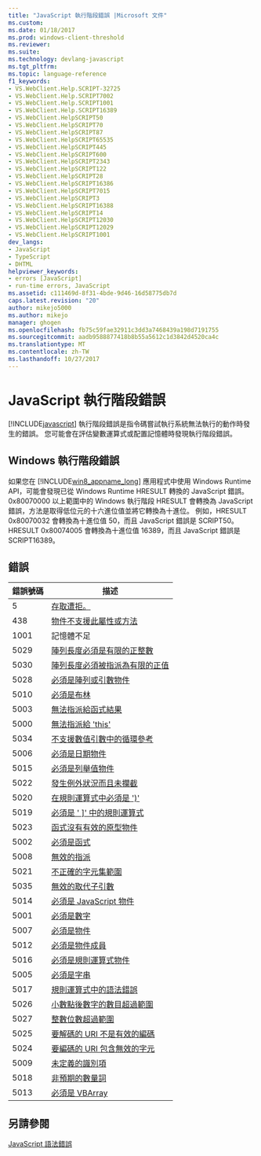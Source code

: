 ```yaml
---
title: "JavaScript 執行階段錯誤 |Microsoft 文件"
ms.custom: 
ms.date: 01/18/2017
ms.prod: windows-client-threshold
ms.reviewer: 
ms.suite: 
ms.technology: devlang-javascript
ms.tgt_pltfrm: 
ms.topic: language-reference
f1_keywords:
- VS.WebClient.Help.SCRIPT-32725
- VS.WebClient.Help.SCRIPT7002
- VS.WebClient.Help.SCRIPT1001
- VS.WebClient.Help.SCRIPT16389
- VS.WebClient.HelpSCRIPT50
- VS.WebClient.HelpSCRIPT70
- VS.WebClient.HelpSCRIPT87
- VS.WebClient.HelpSCRIPT65535
- VS.WebClient.HelpSCRIPT445
- VS.WebClient.HelpSCRIPT600
- VS.WebClient.HelpSCRIPT2343
- VS.WebClient.HelpSCRIPT122
- VS.WebClient.HelpSCRIPT28
- VS.WebClient.HelpSCRIPT16386
- VS.WebClient.HelpSCRIPT7015
- VS.WebClient.HelpSCRIPT3
- VS.WebClient.HelpSCRIPT16388
- VS.WebClient.HelpSCRIPT14
- VS.WebClient.HelpSCRIPT12030
- VS.WebClient.HelpSCRIPT12029
- VS.WebClient.HelpSCRIPT1001
dev_langs:
- JavaScript
- TypeScript
- DHTML
helpviewer_keywords:
- errors [JavaScript]
- run-time errors, JavaScript
ms.assetid: c111469d-8f31-4bde-9d46-16d58775db7d
caps.latest.revision: "20"
author: mikejo5000
ms.author: mikejo
manager: ghogen
ms.openlocfilehash: fb75c59fae32911c3dd3a7468439a198d7191755
ms.sourcegitcommit: aadb9588877418b8b55a5612c1d3842d4520ca4c
ms.translationtype: MT
ms.contentlocale: zh-TW
ms.lasthandoff: 10/27/2017
---
```

# <a name="javascript-run-time-errors"></a>JavaScript 執行階段錯誤
[!INCLUDE[javascript](../../javascript/includes/javascript-md.md)] 執行階段錯誤是指令碼嘗試執行系統無法執行的動作時發生的錯誤。 您可能會在評估變數運算式或配置記憶體時發現執行階段錯誤。  
  
## <a name="windows-runtime-errors"></a>Windows 執行階段錯誤  
 如果您在 [!INCLUDE[win8_appname_long](../../javascript/includes/win8-appname-long-md.md)] 應用程式中使用 Windows Runtime API，可能會發現已從 Windows Runtime HRESULT 轉換的 JavaScript 錯誤。 0x80070000 以上範圍中的 Windows 執行階段 HRESULT 會轉換為 JavaScript 錯誤，方法是取得低位元的十六進位值並將它轉換為十進位。 例如，HRESULT 0x80070032 會轉換為十進位值 50，而且 JavaScript 錯誤是 SCRIPT50。 HRESULT 0x80074005 會轉換為十進位值 16389，而且 JavaScript 錯誤是 SCRIPT16389。  
  
## <a name="errors"></a>錯誤  
  
|錯誤號碼|描述|  
|------------------|-----------------|  
|5|[存取遭拒。](../../javascript/misc/access-is-denied.md)|  
|438|[物件不支援此屬性或方法](../../javascript/misc/object-doesn-t-support-this-property-or-method.md)|  
|1001|記憶體不足|  
|5029|[陣列長度必須是有限的正整數](../../javascript/misc/array-length-must-be-a-finite-positive-integer.md)|  
|5030|[陣列長度必須被指派為有限的正值](../../javascript/misc/array-length-must-be-assigned-a-finite-positive-number.md)|  
|5028|[必須是陣列或引數物件](../../javascript/misc/array-or-arguments-object-expected.md)|  
|5010|[必須是布林](../../javascript/misc/boolean-expected.md)|  
|5003|[無法指派給函式結果](../../javascript/misc/cannot-assign-to-a-function-result.md)|  
|5000|[無法指派給 'this'](../../javascript/misc/cannot-assign-to-this.md)|  
|5034|[不支援數值引數中的循環參考](../../javascript/misc/circular-reference-in-value-argument-not-supported.md)|  
|5006|[必須是日期物件](../../javascript/misc/date-object-expected.md)|  
|5015|[必須是列舉值物件](../../javascript/misc/enumerator-object-expected.md)|  
|5022|[發生例外狀況而且未攔截](../../javascript/misc/exception-thrown-and-not-caught.md)|  
|5020|[在規則運算式中必須是 ')'](../../javascript/misc/expected-right-parenthesis-in-regular-expression-javascript.md)|  
|5019|[必須是 ' &#93;' 中的規則運算式](../../javascript/misc/expected-right-square-bracket-in-regular-expression-javascript.md)|  
|5023|[函式沒有有效的原型物件](../../javascript/misc/function-does-not-have-a-valid-prototype-object.md)|  
|5002|[必須是函式](../../javascript/misc/function-expected.md)|  
|5008|[無效的指派](../../javascript/misc/illegal-assignment-javascript.md)|  
|5021|[不正確的字元集範圍](../../javascript/misc/invalid-range-in-character-set-javascript.md)|  
|5035|[無效的取代子引數](../../javascript/misc/invalid-replacer-argument.md)|  
|5014|[必須是 JavaScript 物件](../../javascript/misc/javascript-object-expected.md)|  
|5001|[必須是數字](../../javascript/misc/number-expected.md)|  
|5007|[必須是物件](../../javascript/misc/object-expected.md)|  
|5012|[必須是物件成員](../../javascript/misc/object-member-expected.md)|  
|5016|[必須是規則運算式物件](../../javascript/misc/regular-expression-object-expected.md)|  
|5005|[必須是字串](../../javascript/misc/string-expected.md)|  
|5017|[規則運算式中的語法錯誤](../../javascript/misc/syntax-error-in-regular-expression-javascript.md)|  
|5026|[小數點後數字的數目超過範圍](../../javascript/misc/the-number-of-fractional-digits-is-out-of-range.md)|  
|5027|[整數位數超過範圍](../../javascript/misc/the-precision-is-out-of-range.md)|  
|5025|[要解碼的 URI 不是有效的編碼](../../javascript/misc/the-uri-to-be-decoded-is-not-a-valid-encoding.md)|  
|5024|[要編碼的 URI 包含無效的字元](../../javascript/misc/the-uri-to-be-encoded-contains-an-invalid-character.md)|  
|5009|[未定義的識別項](../../javascript/misc/undefined-identifier.md)|  
|5018|[非預期的數量詞](../../javascript/misc/unexpected-quantifier-javascript.md)|  
|5013|[必須是 VBArray](../../javascript/misc/vbarray-expected.md)|  
  
## <a name="see-also"></a>另請參閱  
 [JavaScript 語法錯誤](../../javascript/reference/javascript-syntax-errors.md)